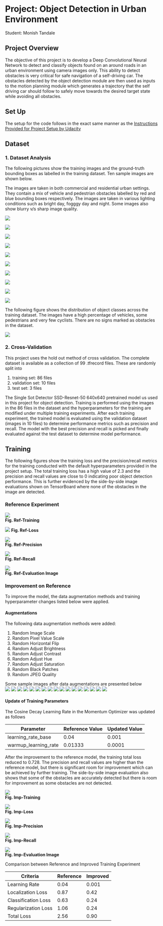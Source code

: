 # Project: Object Detection in Urban Environment
Student: Monish Tandale

## Project Overview
The objective of this project is to develop a Deep Convolutional Neural Network to detect and classify objects found on an around roads in an urban environment using camera images only. This ability to detect obstacles is very critical for safe navigation of a self-driving car. The obstacles detected by the object detection module are then used as inputs to the motion planning module which generates a trajectory that the self driving car should follow to safely move towards the desired target state while avoiding all obstacles.



## Set Up
The setup for the code follows in the exact same manner as the [Instructions Provided for Project Setup by Udacity](https://learn.udacity.com/nanodegrees/nd0013/parts/cd2688/lessons/87953bff-bd73-420e-b07b-940cc9ceb138/concepts/ad1a8ada-4bb8-46b8-8143-40aedd57f7e1)  

## Dataset
### 1. Dataset Analysis
The following pictures show the training images and the ground-truth bounding boxes as labelled in the training dataset. Ten sample images are shown below. 

The images are taken in both commercial and residential urban settings. They contain a mix of vehicle and pedestrian obstacles labelled by red and blue bounding boxes respectively. The images are taken in various lighting conditions such as bright day, fogggy day and night. Some images also show blurry v/s sharp image quality.

![](Exp-1.png)

![](Exp-2.png)

![](Exp-3.png)

![](Exp-4.png)

![](Exp-5.png)

![](Exp-6.png)

![](Exp-7.png)

![](Exp-8.png)

![](Exp-9.png)

![](Exp-10.png)

The following figure shows the distribution of object classes across the training dataset. The images have a high percentage of vehicles, some pedestrians and very few cyclists. There are no signs marked as obstacles in the dataset. 

![](img.png)

### 2. Cross-Validation
This project uses the hold out method of cross validation. The complete dataset is available as a collection of 99 .tfrecord files. These are randomly split into    
1. training set: 86 files
2. validation set: 10 files
3. test set: 3 files

The Single Sot Detector SSD-Resnet-50 640x640 pretrained model us used in this project for object detection. Training is performed using the images in the 86 files in the dataset and the hyperparameters for the training are modified under multiple training experiments. After  each training experiment, the trained model is evaluated using the validation dataset (images in 10 files) to determine performance metrics such as precision and recall. The model with the best precision and recall is picked and finally evaluated against the test dataset to determine model performance.   

## Training

The following figures show the training loss and the precision/recall metrics for the training conducted with the default hyperparameters provided in the project setup. The total training loss has a high value of 2.3 and the precision and recall values are close to 0 indicating poor object detection performance. This is further evidenced by the side-by-side image evaluations shown on TensorBoard where none of the obstacles in the image are detected.

### Reference Experiment
![](Ref-Training.png)   
**Fig. Ref-Training**

![](Ref-Loss.png)
**Fig. Ref-Loss**

![](Ref-Precision.png)   
**Fig. Ref-Precision**

![](Ref-Recall.png)   
**Fig. Ref-Recall**

![](Ref-EvalImage.png)  
**Fig. Ref-Evaluation Image**


### Improvement on Reference

To improve the model, the data augmentation methods and training hyperparameter changes listed below were applied.

#### Augmentations
The following data augmentation methods were added:
1. Random Image Scale
2. Random Pixel Value Scale
3. Random Horizontal Flip
4. Random Adjust Brightness
5. Random Adjust Contrast
6. Random Adjust Hue
7. Random Adjust Saturation
8. Random Black Patches
9. Random JPEG Quality 

Some sample images after data augmentations are presented below   
![](Aug-1.png)
![](Aug-2.png)
![](Aug-3.png)
![](Aug-4.png)
![](Aug-5.png)
![](Aug-6.png)
![](Aug-7.png)
![](Aug-8.png)
![](Aug-9.png)
![](Aug-10.png)
![](Aug-11.png)
![](Aug-12.png)
![](Aug-13.png)
![](Aug-14.png)
![](Aug-15.png)
![](Aug-16.png)
![](Aug-17.png)


#### Update of Training Parameters
The Cosine Decay Learning Rate in the Momentum Optimizer was updated as follows

| Parameter | Reference Value | Updated Value |
|---|---|---|
| learning_rate_base | 0.04 | 0.001 |
| warmup_learning_rate | 0.01333 | 0.0001 |

After the improvement to the reference model, the training total loss reduced to 0.728. The precision and recall values are higher than the reference model, but there is significant room for improvement which can be achieved by further training. The side-by-side image evaluation also shows that some of the obstacles are accurately detected but there is room for improvement as some obstacles are not detected.   

![](Imp-Training.png)   
**Fig. Imp-Training**

![](Imp-Loss.png)  
**Fig. Imp-Loss**

![](Imp-Precision.png)   
**Fig. Imp-Precision**

![](Imp-Recall.png)   
**Fig. Imp-Recall**

![](Imp-EvalImage.png)  
**Fig. Imp-Evaluation Image**

Comparison between Reference and Improved Training Experiment

| Criteria | Reference | Improved| 
|---|----|---|
| Learning Rate | 0.04 | 0.001
| Localization Loss | 0.87 | 0.42
| Classification Loss | 0.63 | 0.24
| Regularization Loss | 1.06 | 0.24
| Total Loss | 2.56 | 0.90

